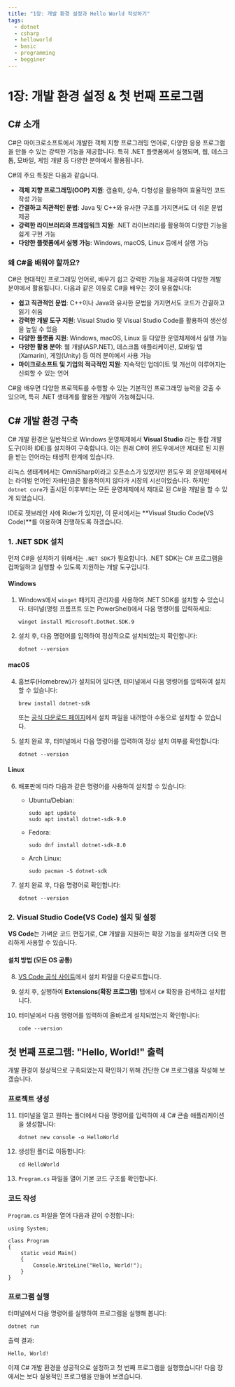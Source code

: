 ```yaml
---
title: "1장: 개발 환경 설정과 Hello World 작성하기"
tags:
  - dotnet
  - csharp
  - helloworld
  - basic
  - programming
  - begginer
---
```

# 1장: 개발 환경 설정 & 첫 번째 프로그램

## C# 소개

C#은 마이크로소프트에서 개발한 객체 지향 프로그래밍 언어로, 다양한 응용 프로그램을 만들 수 있는 강력한 기능을 제공합니다. 특히 .NET 플랫폼에서 실행되며, 웹, 데스크톱, 모바일, 게임 개발 등 다양한 분야에서 활용됩니다.

C#의 주요 특징은 다음과 같습니다.

- **객체 지향 프로그래밍(OOP) 지원**: 캡슐화, 상속, 다형성을 활용하여 효율적인 코드 작성 가능
- **간결하고 직관적인 문법**: Java 및 C++와 유사한 구조를 가지면서도 더 쉬운 문법 제공
- **강력한 라이브러리와 프레임워크 지원**: .NET 라이브러리를 활용하여 다양한 기능을 쉽게 구현 가능
- **다양한 플랫폼에서 실행 가능**: Windows, macOS, Linux 등에서 실행 가능

### 왜 C#을 배워야 할까요?

C#은 현대적인 프로그래밍 언어로, 배우기 쉽고 강력한 기능을 제공하여 다양한 개발 분야에서 활용됩니다. 다음과 같은 이유로 C#을 배우는 것이 유용합니다:

- **쉽고 직관적인 문법**: C++이나 Java와 유사한 문법을 가지면서도 코드가 간결하고 읽기 쉬움
- **강력한 개발 도구 지원**: Visual Studio 및 Visual Studio Code를 활용하여 생산성을 높일 수 있음
- **다양한 플랫폼 지원**: Windows, macOS, Linux 등 다양한 운영체제에서 실행 가능
- **다양한 활용 분야**: 웹 개발(ASP.NET), 데스크톱 애플리케이션, 모바일 앱(Xamarin), 게임(Unity) 등 여러 분야에서 사용 가능
- **마이크로소프트 및 기업의 적극적인 지원**: 지속적인 업데이트 및 개선이 이루어지는 신뢰할 수 있는 언어

C#을 배우면 다양한 프로젝트를 수행할 수 있는 기본적인 프로그래밍 능력을 갖출 수 있으며, 특히 .NET 생태계를 활용한 개발이 가능해집니다.

## C# 개발 환경 구축

C# 개발 환경은 일반적으로 Windows 운영체제에서 **Visual Studio** 라는 통합 개발 도구(이하 IDE)를 설치하여 구축합니다. 이는 원래 C#이 윈도우에서만 제대로 된 지원을 받는 언어라는 태생적 한계에 있습니다.

리눅스 생태계에서는 OmniSharp이라고 오픈소스가 있었지만 윈도우 외 운영체제에서는 라이벌 언어인 자바만큼은 활용적이지 않다가 시장의 시선이었습니다. 하지만 `dotnet core`가 출시된 이후부터는 모든 운영체제에서 제대로 된 C#을 개발을 할 수 있게 되었습니다.

IDE로 젯브레인 사에 Rider가 있지만, 이 문서에서는 **Visual Studio Code(VS Code)**를 이용하여 진행하도록 하겠습니다.

### 1. .NET SDK 설치
먼저 C#을 설치하기 위해서는 `.NET SDK`가 필요합니다. .NET SDK는 C# 프로그램을 컴파일하고 실행할 수 있도록 지원하는 개발 도구입니다.

#### Windows

1. Windows에서 `winget` 패키지 관리자를 사용하여 .NET SDK를 설치할 수 있습니다. 터미널(명령 프롬프트 또는 PowerShell)에서 다음 명령어를 입력하세요:
    
    ```
    winget install Microsoft.DotNet.SDK.9
    ```
    
2. 설치 후, 다음 명령어를 입력하여 정상적으로 설치되었는지 확인합니다:
    
    ```
    dotnet --version
    ```
    

#### macOS

4. 홈브루(Homebrew)가 설치되어 있다면, 터미널에서 다음 명령어를 입력하여 설치할 수 있습니다:
    
    ```
    brew install dotnet-sdk
    ```
    
    또는 [공식 다운로드 페이지](https://dotnet.microsoft.com/download)에서 설치 파일을 내려받아 수동으로 설치할 수 있습니다.
    
5. 설치 완료 후, 터미널에서 다음 명령어를 입력하여 정상 설치 여부를 확인합니다:
    
    ```
    dotnet --version
    ```
    

#### Linux

6. 배포판에 따라 다음과 같은 명령어를 사용하여 설치할 수 있습니다:
    
    - Ubuntu/Debian:
        
        ```
        sudo apt update
        sudo apt install dotnet-sdk-9.0
        ```
        
    - Fedora:
        
        ```
        sudo dnf install dotnet-sdk-8.0
        ```
        
    - Arch Linux:
        
        ```
        sudo pacman -S dotnet-sdk
        ```
        
7. 설치 완료 후, 다음 명령어로 확인합니다:
    
    ```
    dotnet --version
    ```
    

### 2. Visual Studio Code(VS Code) 설치 및 설정

**VS Code**는 가벼운 코드 편집기로, C# 개발을 지원하는 확장 기능을 설치하면 더욱 편리하게 사용할 수 있습니다.

#### 설치 방법 (모든 OS 공통)

8. [VS Code 공식 사이트](https://code.visualstudio.com/)에서 설치 파일을 다운로드합니다.
    
9. 설치 후, 실행하여 **Extensions(확장 프로그램)** 탭에서 `C#` 확장을 검색하고 설치합니다.
    
10. 터미널에서 다음 명령어를 입력하여 올바르게 설치되었는지 확인합니다:
    
    ```
    code --version
    ```
    

## 첫 번째 프로그램: "Hello, World!" 출력

개발 환경이 정상적으로 구축되었는지 확인하기 위해 간단한 C# 프로그램을 작성해 보겠습니다.

### 프로젝트 생성

11. 터미널을 열고 원하는 폴더에서 다음 명령어를 입력하여 새 C# 콘솔 애플리케이션을 생성합니다:
    
    ```
    dotnet new console -o HelloWorld
    ```
    
12. 생성된 폴더로 이동합니다:
    
    ```
    cd HelloWorld
    ```
    
13. `Program.cs` 파일을 열어 기본 코드 구조를 확인합니다.
    

### 코드 작성

`Program.cs` 파일을 열어 다음과 같이 수정합니다:

```
using System;

class Program
{
    static void Main()
    {
        Console.WriteLine("Hello, World!");
    }
}
```

### 프로그램 실행

터미널에서 다음 명령어를 실행하여 프로그램을 실행해 봅니다:

```
dotnet run
```

출력 결과:

```
Hello, World!
```

이제 C# 개발 환경을 성공적으로 설정하고 첫 번째 프로그램을 실행했습니다! 다음 장에서는 보다 실용적인 프로그램을 만들어 보겠습니다.